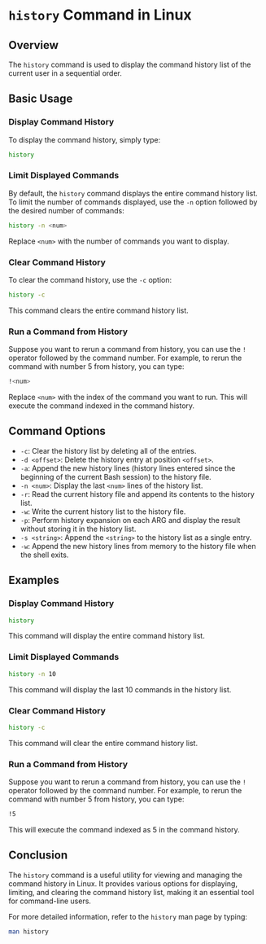 # `history` Command in Linux

## Overview
The `history` command is used to display the command history list of the current user in a sequential order.

## Basic Usage

### Display Command History
To display the command history, simply type:
```bash
history
```

### Limit Displayed Commands
By default, the `history` command displays the entire command history list. To limit the number of commands displayed, use the `-n` option followed by the desired number of commands:
```bash
history -n <num>
```
Replace `<num>` with the number of commands you want to display.

### Clear Command History
To clear the command history, use the `-c` option:
```bash
history -c
```
This command clears the entire command history list.

### Run a Command from History
Suppose you want to rerun a command from history, you can use the `!` operator followed by the command number. For example, to rerun the command with number 5 from history, you can type:
```bash
!<num>
```
Replace `<num>` with the index of the command you want to run.
This will execute the command indexed <num> in the command history.

## Command Options

- `-c`: Clear the history list by deleting all of the entries.
- `-d <offset>`: Delete the history entry at position `<offset>`.
- `-a`: Append the new history lines (history lines entered since the beginning of the current Bash session) to the history file.
- `-n <num>`: Display the last `<num>` lines of the history list.
- `-r`: Read the current history file and append its contents to the history list.
- `-w`: Write the current history list to the history file.
- `-p`: Perform history expansion on each ARG and display the result without storing it in the history list.
- `-s <string>`: Append the `<string>` to the history list as a single entry.
- `-w`: Append the new history lines from memory to the history file when the shell exits.

## Examples

### Display Command History
```bash
history
```
This command will display the entire command history list.

### Limit Displayed Commands
```bash
history -n 10
```
This command will display the last 10 commands in the history list.

### Clear Command History
```bash
history -c
```
This command will clear the entire command history list.

### Run a Command from History
Suppose you want to rerun a command from history, you can use the `!` operator followed by the command number. For example, to rerun the command with number 5 from history, you can type:
```bash
!5
```
This will execute the command indexed as 5 in the command history.

## Conclusion
The `history` command is a useful utility for viewing and managing the command history in Linux. It provides various options for displaying, limiting, and clearing the command history list, making it an essential tool for command-line users.

For more detailed information, refer to the `history` man page by typing:
```bash
man history
```
